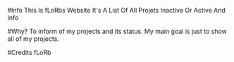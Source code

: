 #Info
This Is fLoRbs Website It's A List Of All Projets Inactive Or Active And Info

#Why?
To inform of my projects and its status. My main goal is just to show all of my projects.

#Credits 
fLoRb
